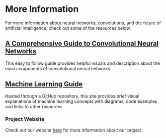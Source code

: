 # More Information

For more information about neural networks, convolutions, and the future of artificial intelligence, check out some of the resources below.

## [A Comprehensive Guide to Convolutional Neural Networks][website1]

[website1]: https://towardsdatascience.com/a-comprehensive-guide-to-convolutional-neural-networks-the-eli5-way-3bd2b1164a53

This easy to follow guide provides helpful visuals and description about the main components of convolutional neural networks.


## [Machine Learning Guide][website2]

[website2]: https://ml-cheatsheet.readthedocs.io/en/latest/index.html

Hosted through a GitHub repository, this site provides brief visual explanations of machine learning concepts with diagrams, code examples and links to other resources.


### Project Website
Check out our website [here][website] for more information about our project.

[website]: https://kierajcullen.github.io/-dcnn-.github.io/
